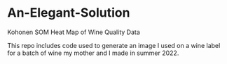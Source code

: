 # An-Elegant-Solution
Kohonen SOM Heat Map of Wine Quality Data

This repo includes code used to generate an image I used on a wine label for a batch of wine my mother and I made in summer 2022.
